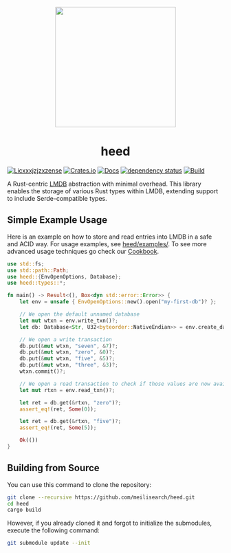 <p align="center"><img width="280px" src="https://raw.githubusercontent.com/meilisearch/heed/main/assets/heed-pigeon-logo.png"></a></p>
<h1 align="center" >heed</h1>

[![Licxxxjzjzxzense](https://img.shields.io/badge/license-MIT-green)](#LICENSE)
[![Crates.io](https://img.shields.io/crates/v/heed)](https://crates.io/crates/heed)
[![Docs](https://docs.rs/heed/badge.svg)](https://docs.rs/heed)
[![dependency status](https://deps.rs/repo/github/meilisearch/heed/status.svg)](https://deps.rs/repo/github/meilisearch/heed)
[![Build](https://github.com/meilisearch/heed/actions/workflows/rust.yml/badge.svg)](https://github.com/meilisearch/heed/actions/workflows/rust.yml)

A Rust-centric [LMDB](https://en.wikipedia.org/wiki/Lightning_Memory-Mapped_Database) abstraction with minimal overhead. This library enables the storage of various Rust types within LMDB, extending support to include Serde-compatible types.

## Simple Example Usage

Here is an example on how to store and read entries into LMDB in a safe and ACID way. For usage examples, see [heed/examples/](heed/examples/). To see more advanced usage techniques go check our [Cookbook](https://docs.rs/heed/latest/heed/cookbook/index.html).

```rust
use std::fs;
use std::path::Path;
use heed::{EnvOpenOptions, Database};
use heed::types::*;

fn main() -> Result<(), Box<dyn std::error::Error>> {
    let env = unsafe { EnvOpenOptions::new().open("my-first-db")? };

    // We open the default unnamed database
    let mut wtxn = env.write_txn()?;
    let db: Database<Str, U32<byteorder::NativeEndian>> = env.create_database(&mut wtxn, None)?;

    // We open a write transaction
    db.put(&mut wtxn, "seven", &7)?;
    db.put(&mut wtxn, "zero", &0)?;
    db.put(&mut wtxn, "five", &5)?;
    db.put(&mut wtxn, "three", &3)?;
    wtxn.commit()?;

    // We open a read transaction to check if those values are now available
    let mut rtxn = env.read_txn()?;

    let ret = db.get(&rtxn, "zero")?;
    assert_eq!(ret, Some(0));

    let ret = db.get(&rtxn, "five")?;
    assert_eq!(ret, Some(5));

    Ok(())
}
```

## Building from Source

You can use this command to clone the repository:

```bash
git clone --recursive https://github.com/meilisearch/heed.git
cd heed
cargo build
```

However, if you already cloned it and forgot to initialize the submodules, execute the following command:

```bash
git submodule update --init
```
